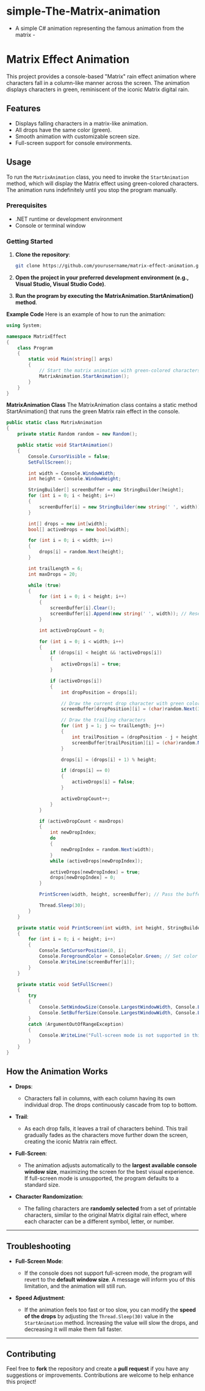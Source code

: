 # simple-The-Matrix-animation
- A simple C# animation representing the famous animation from the matrix -

# Matrix Effect Animation

This project provides a console-based "Matrix" rain effect animation where characters fall in a column-like manner across the screen. The animation displays characters in green, reminiscent of the iconic Matrix digital rain.

## Features

- Displays falling characters in a matrix-like animation.
- All drops have the same color (green).
- Smooth animation with customizable screen size.
- Full-screen support for console environments.

## Usage

To run the `MatrixAnimation` class, you need to invoke the `StartAnimation` method, which will display the Matrix effect using green-colored characters. The animation runs indefinitely until you stop the program manually.

### Prerequisites

- .NET runtime or development environment
- Console or terminal window

### Getting Started

1. **Clone the repository**:

   ```bash
   git clone https://github.com/yourusername/matrix-effect-animation.git
   ```
2. **Open the project in your preferred development environment (e.g., Visual Studio, Visual Studio Code)**.

3. **Run the program by executing the MatrixAnimation.StartAnimation() method**.


**Example Code**
Here is an example of how to run the animation:

```cs
using System;

namespace MatrixEffect
{
    class Program
    {
        static void Main(string[] args)
        {
            // Start the matrix animation with green-colored characters
            MatrixAnimation.StartAnimation();
        }
    }
}
```
**MatrixAnimation Class**
The MatrixAnimation class contains a static method StartAnimation() that runs the green Matrix rain effect in the console.

```cs
public static class MatrixAnimation
{
    private static Random random = new Random();

    public static void StartAnimation()
    {
        Console.CursorVisible = false;
        SetFullScreen();

        int width = Console.WindowWidth;
        int height = Console.WindowHeight;

        StringBuilder[] screenBuffer = new StringBuilder[height];
        for (int i = 0; i < height; i++)
        {
            screenBuffer[i] = new StringBuilder(new string(' ', width));
        }

        int[] drops = new int[width];
        bool[] activeDrops = new bool[width];

        for (int i = 0; i < width; i++)
        {
            drops[i] = random.Next(height);
        }

        int trailLength = 6;
        int maxDrops = 20;

        while (true)
        {
            for (int i = 0; i < height; i++)
            {
                screenBuffer[i].Clear();
                screenBuffer[i].Append(new string(' ', width)); // Reset to empty spaces
            }

            int activeDropCount = 0;

            for (int i = 0; i < width; i++)
            {
                if (drops[i] < height && !activeDrops[i])
                {
                    activeDrops[i] = true;
                }

                if (activeDrops[i])
                {
                    int dropPosition = drops[i];

                    // Draw the current drop character with green color
                    screenBuffer[dropPosition][i] = (char)random.Next(33, 127);

                    // Draw the trailing characters
                    for (int j = 1; j <= trailLength; j++)
                    {
                        int trailPosition = (dropPosition - j + height) % height;
                        screenBuffer[trailPosition][i] = (char)random.Next(33, 127);
                    }

                    drops[i] = (drops[i] + 1) % height;

                    if (drops[i] == 0)
                    {
                        activeDrops[i] = false;
                    }

                    activeDropCount++;
                }
            }

            if (activeDropCount < maxDrops)
            {
                int newDropIndex;
                do
                {
                    newDropIndex = random.Next(width);
                }
                while (activeDrops[newDropIndex]);

                activeDrops[newDropIndex] = true;
                drops[newDropIndex] = 0;
            }

            PrintScreen(width, height, screenBuffer); // Pass the buffer for printing

            Thread.Sleep(30);
        }
    }

    private static void PrintScreen(int width, int height, StringBuilder[] screenBuffer)
    {
        for (int i = 0; i < height; i++)
        {
            Console.SetCursorPosition(0, i);
            Console.ForegroundColor = ConsoleColor.Green; // Set color to green for all drops
            Console.WriteLine(screenBuffer[i]);
        }
    }

    private static void SetFullScreen()
    {
        try
        {
            Console.SetWindowSize(Console.LargestWindowWidth, Console.LargestWindowHeight);
            Console.SetBufferSize(Console.LargestWindowWidth, Console.LargestWindowHeight);
        }
        catch (ArgumentOutOfRangeException)
        {
            Console.WriteLine("Full-screen mode is not supported in this environment.");
        }
    }
}
```

## How the Animation Works

- **Drops**: 
  - Characters fall in columns, with each column having its own individual drop. The drops continuously cascade from top to bottom.

- **Trail**: 
  - As each drop falls, it leaves a trail of characters behind. This trail gradually fades as the characters move further down the screen, creating the iconic Matrix rain effect.

- **Full-Screen**: 
  - The animation adjusts automatically to the **largest available console window size**, maximizing the screen for the best visual experience. If full-screen mode is unsupported, the program defaults to a standard size.

- **Character Randomization**: 
  - The falling characters are **randomly selected** from a set of printable characters, similar to the original Matrix digital rain effect, where each character can be a different symbol, letter, or number.

---

## Troubleshooting

- **Full-Screen Mode**: 
  - If the console does not support full-screen mode, the program will revert to the **default window size**. A message will inform you of this limitation, and the animation will still run.

- **Speed Adjustment**: 
  - If the animation feels too fast or too slow, you can modify the **speed of the drops** by adjusting the `Thread.Sleep(30)` value in the `StartAnimation` method. Increasing the value will slow the drops, and decreasing it will make them fall faster.

---

## Contributing

Feel free to **fork** the repository and create a **pull request** if you have any suggestions or improvements. Contributions are welcome to help enhance this project!
